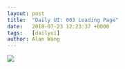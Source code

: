 ```yaml
---
layout: post
title:  "Daily UI: 003 Loading Page"
date:   2018-07-23 12:23:37 +0000
tags:   [dailyui]
author: Alan Wang
---
```


![](/assets/images/2018-07-23-daily-ui-003-loading-page/daylyui-003.png)


